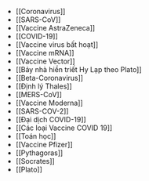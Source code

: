 - [[Coronavirus]]
- [[SARS-CoV]]
- [[Vaccine AstraZeneca]]
- [[COVID-19]]
- [[Vaccine virus bất hoạt]]
- [[Vaccine mRNA]]
- [[Vaccine Vector]]
- [[Bảy nhà hiền triết Hy Lạp theo Plato]]
- [[Beta-Coronavirus]]
- [[Định lý Thales]]
- [[MERS-CoV]]
- [[Vaccine Moderna]]
- [[SARS-COV-2]]
- [[Đại dịch COVID-19]]
- [[Các loại Vaccine COVID 19]]
- [[Toán học]]
- [[Vaccine Pfizer]]
- [[Pythagoras]]
- [[Socrates]]
- [[Plato]]
